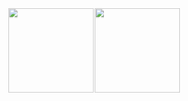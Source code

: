 <a href="https://github.com/tocoteron">
  <img align="left" height="170px" src="https://github-readme-stats.vercel.app/api?username=ripend06&count_private=true&show_icons=true&theme=dracula" />
</a>
<a href="https://github.com/tocoteron">
  <img align="left" height="170px" src="https://github-readme-stats.vercel.app/api/top-langs/?username=ripend06&layout=compact&theme=dracula" />
</a>

<!----><!--
<a href="https://github.com/tocoteron">
  <img align="left" height="170px" src="https://github-stats-evirunurm.vercel.app/api/stats.js?username=ripend06" />
</a>

<a href="https://github.com/tocoteron">
  <img align="left" height="170px" src="https://github-stats-evirunurm.vercel.app/api/languages.js?username=ripend06" />
</a>
<a href="https://github.com/tocoteron">
  <img align="left" height="170px" src="https://github-stats-evirunurm.vercel.app/api/languages.js?username=ripend06&pie=false" />
</a>-->
